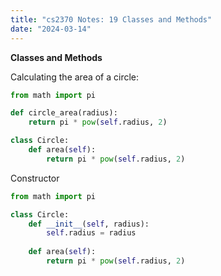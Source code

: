 ```yaml
---
title: "cs2370 Notes: 19 Classes and Methods"
date: "2024-03-14"
---
```


**Classes and Methods**

Calculating the area of a circle:

```python
from math import pi

def circle_area(radius):
    return pi * pow(self.radius, 2)

class Circle:
    def area(self):
        return pi * pow(self.radius, 2)
```

Constructor

```python
from math import pi

class Circle:
    def __init__(self, radius):
        self.radius = radius
    
    def area(self):
        return pi * pow(self.radius, 2)
```

